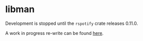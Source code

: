 # libman

Development is stopped until the `rspotify` crate releases 0.11.0.

A work in progress re-write can be found [here](https://github.com/insomnimus/libman).
